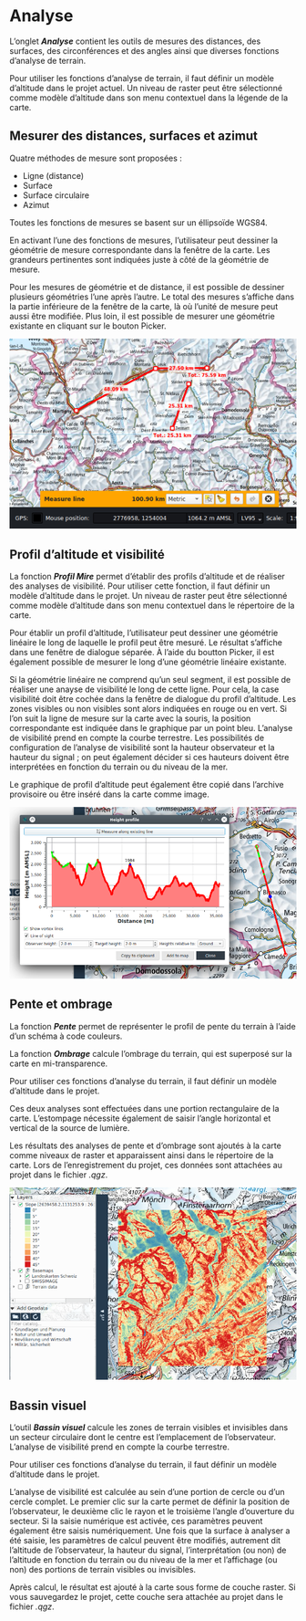 # Analyse

L’onglet **_Analyse_** contient les outils de mesures des distances, des surfaces, des circonférences et des angles ainsi que diverses fonctions d’analyse de terrain.

Pour utiliser les fonctions d’analyse de terrain, il faut définir un modèle d’altitude dans le projet actuel. Un niveau de raster peut être sélectionné comme modèle d’altitude dans son menu contextuel dans la légende de la carte.

## <a name="sec0"></a>Mesurer des distances, surfaces et azimut

Quatre méthodes de mesure sont proposées :

+ Ligne (distance)
+ Surface
+ Surface circulaire
+ Azimut

Toutes les fonctions de mesures se basent sur un éllipsoïde WGS84.

En activant l’une des fonctions de mesures, l’utilisateur peut dessiner la géométrie de mesure correspondante dans la fenêtre de la carte. Les grandeurs pertinentes sont indiquées juste à côté de la géométrie de mesure.

Pour les mesures de géométrie et de distance, il est possible de dessiner plusieurs géométries l’une après l’autre. Le total des mesures s’affiche dans la partie inférieure de la fenêtre de la carte, là où l’unité de mesure peut aussi être modifiée. Plus loin, il est possible de mesurer une géométrie existante en cliquant sur le bouton Picker.

<img src="../media/image3.png" />


## <a name="sec1"></a>Profil d’altitude et visibilité

La fonction **_Profil Mire_** permet d’établir des profils d’altitude et de réaliser des analyses de visibilité. Pour utiliser cette fonction, il faut définir un modèle d’altitude dans le projet. Un niveau de raster peut être sélectionné comme modèle d’altitude dans son menu contextuel dans le répertoire de la carte.

Pour établir un profil d’altitude, l’utilisateur peut dessiner une géométrie linéaire le long de laquelle le profil peut être mesuré. Le résultat s’affiche dans une fenêtre de dialogue séparée. À l’aide du boutton Picker, il est également possible de mesurer le long d’une géométrie linéaire existante.

Si la géométrie linéaire ne comprend qu’un seul segment, il est possible de réaliser une anayse de visibilité le long de cette ligne. Pour cela, la case visibilité doit être cochée dans la fenêtre de dialogue du profil d’altitude. Les zones visibles ou non visibles sont alors indiquées en rouge ou en vert. Si l’on suit la ligne de mesure sur la carte avec la souris, la position correspondante est indiquée dans le graphique par un point bleu. L’analyse de visibilité prend en compte la courbe terrestre. Les possibilités de configuration de l’analyse de visibilité sont la hauteur observateur et la hauteur du signal ; on peut également décider si ces hauteurs doivent être interprétées en fonction du terrain ou du niveau de la mer.

Le graphique de profil d’altitude peut également être copié dans l’archive provisoire ou être inséré dans la carte comme image.

<img src="../media/image4.png" />


## <a name="sec2"></a>Pente et ombrage

La fonction **_Pente_** permet de représenter le profil de pente du terrain à l’aide d’un schéma à code couleurs.

La fonction **_Ombrage_** calcule l’ombrage du terrain, qui est superposé sur la carte en mi-transparence.

Pour utiliser ces fonctions d’analyse du terrain, il faut définir un modèle d’altitude dans le projet.

Ces deux analyses sont effectuées dans une portion rectangulaire de la carte. L’estompage nécessite également de saisir l’angle horizontal et vertical de la source de lumière.

Les résultats des analyses de pente et d’ombrage sont ajoutés à la carte comme niveaux de raster et apparaissent ainsi dans le répertoire de la carte. Lors de l’enregistrement du projet, ces données sont attachées au projet dans le fichier *<nom du projet>.qgz*.

<img src="../media/image5.png" />


## <a name="sec3"></a>Bassin visuel

L’outil **_Bassin visuel_** calcule les zones de terrain visibles et invisibles dans un secteur circulaire dont le centre est l’emplacement de l’observateur. L’analyse de visibilité prend en compte la courbe terrestre.

Pour utiliser ces fonctions d’analyse du terrain, il faut définir un modèle d’altitude dans le projet.

L’analyse de visibilité est calculée au sein d’une portion de cercle ou d’un cercle complet. Le premier clic sur la carte permet de définir la position de l’observateur, le deuxième clic le rayon et le troisième l’angle d’ouverture du secteur. Si la saisie numérique est activée, ces paramètres peuvent également être saisis numériquement. Une fois que la surface à analyser a été saisie, les paramètres de calcul peuvent être modifiés, autrement dit l’altitude de l’observateur, la hauteur du signal, l’interprétation (ou non) de l’altitude en fonction du terrain ou du niveau de la mer et l’affichage (ou non) des portions de terrain visibles ou invisibles.

Après calcul, le résultat est ajouté à la carte sous forme de couche raster. Si vous sauvegardez le projet, cette couche sera attachée au projet dans le fichier *<nom du projet>.qgz*.


